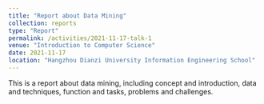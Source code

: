 ```yaml
---
title: "Report about Data Mining"
collection: reports
type: "Report"
permalink: /activities/2021-11-17-talk-1
venue: "Introduction to Computer Science"
date: 2021-11-17
location: "Hangzhou Dianzi University Information Engineering School"
---
```


This is a report about data mining, including concept and introduction, data and techniques, function and tasks, problems and challenges.

